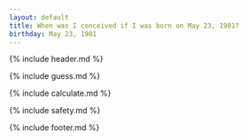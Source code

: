```yaml
---
layout: default
title: When was I conceived if I was born on May 23, 1901?
birthday: May 23, 1901
---
```


{% include header.md %}

{% include guess.md %}

{% include calculate.md %}

{% include safety.md %}

{% include footer.md %}



